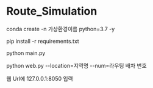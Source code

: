 # Route_Simulation

<How to>

conda create -n 가상환경이름 python=3.7 -y

pip install -r requirements.txt

python main.py

python web.py --location=지역명 --num=라우팅 배차 번호

웹 Url에 127.0.0.1:8050 입력
